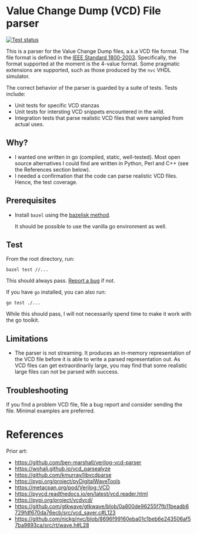 # Value Change Dump (VCD) File parser

[![Test status](https://github.com/filmil/go-vcd-parser/workflows/Test/badge.svg)](https://github.com/filmil/go-vcd-parser/workflows/Test/badge.svg)

This is a parser for the Value Change Dump files, a.k.a VCD file format. The
file format is defined in the [IEEE Standard 1800-2003][vv]. Specifically, the
format supported at the moment is the 4-value format. Some pragmatic extensions
are supported, such as those produced by the `nvc` VHDL simulator.

The correct behavior of the parser is guarded by a suite of tests. Tests
include:
- Unit tests for specific VCD stanzas
- Unit tests for intersting VCD snippets encountered in the wild.
- Integration tests that parse realistic VCD files that were sampled from
  actual uses.

## Why?

- I wanted one written in go (compiled, static, well-tested). Most open source
  alternatives I could find are written in Python, Perl and C++ (see the
  References section below).
- I needed a confirmation that the code can parse realistic VCD files. Hence,
  the test coverage.

## Prerequisites

* Install `bazel` using the [bazelisk method][ii].

  It should be possible to use the vanilla go environment as well.

## Test

From the root directory, run:

```
bazel test //...
```

This should always pass. [Report a bug][bb] if not.


If you have `go` installed, you can also run:

```
go test ./...
```

While this should pass, I will not necessarily spend time to make it work
with the go toolkit.

## Limitations

- The parser is not streaming. It produces an in-memory representation of the
  VCD file before it is able to write a parsed representation out. As VCD files
  can get extraordinarily large, you may find that some realistic large files
  can not be parsed with success.

## Troubleshooting

If you find a problem VCD file, file a bug report and consider sending the file.
Minimal examples are preferred.

# References

Prior art:

- https://github.com/ben-marshall/verilog-vcd-parser
- https://wohali.github.io/vcd_parsealyze
- https://github.com/kmurray/libvcdparse
- https://pypi.org/project/pyDigitalWaveTools
- https://metacpan.org/pod/Verilog::VCD
- https://pyvcd.readthedocs.io/en/latest/vcd.reader.html
- https://pypi.org/project/vcdvcd/
- https://github.com/gtkwave/gtkwave/blob/0a800de96255f7fb11beadb6729fdf670da76ecb/src/vcd_saver.c#L123
- https://github.com/nickg/nvc/blob/8696f99160eba01c1beb6e243506af57ba9893ca/src/rt/wave.h#L28


[bb]: https://github.com/filmil/go-vcd-parser/issues
[ii]: https://hdlfactory.com/note/2024/08/24/bazel-installation-via-the-bazelisk-method/
[vv]: https://ieeexplore.ieee.org/document/10458102

